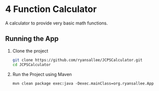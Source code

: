 # 4 Function Calculator
A calculator to provide very basic math functions.

## Running the App
1. Clone the project
    ```bash
    git clone https://github.com/ryansallee/JCPSCalculator.git
    cd JCPSCalculator
    ```
2. Run the Project using Maven
    ```
    mvn clean package exec:java -Dexec.mainClass=org.ryansallee.App
    ```

